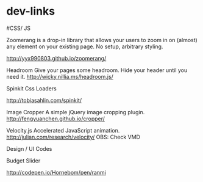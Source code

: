 dev-links
=========


#CSS/ JS

Zoomerang
is a drop-in library that allows your users to zoom in on (almost) any element on your existing page. No setup, arbitrary styling.

http://yyx990803.github.io/zoomerang/


Headroom
Give your pages some headroom. Hide your header until you need it.
http://wicky.nillia.ms/headroom.js/

Spinkit
Css Loaders

http://tobiasahlin.com/spinkit/

Image Cropper
A simple jQuery image cropping plugin.
http://fengyuanchen.github.io/cropper/

Velocity.js
Accelerated JavaScript animation.
http://julian.com/research/velocity/ OBS: Check VMD


Design / UI Codes

Budget Slider

http://codepen.io/Hornebom/pen/ranmi
